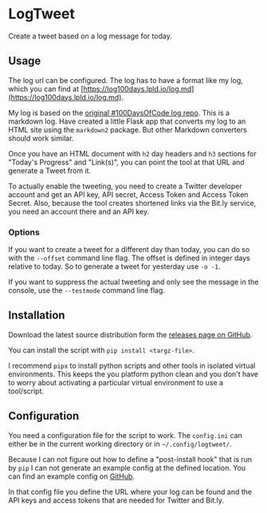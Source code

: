# LogTweet

Create a tweet based on a log message for today. 


## Usage
The log url can be configured. The log has to have a format like my log, which you can find at [https://log100days.lpld.io/log.md](https://log100days.lpld.io/log.md). 

My log is based on the [original #100DaysOfCode log repo](https://github.com/kallaway/100-days-of-code/blob/master/log.md). 
This is a markdown log. 
Have created a little Flask app that converts my log to an HTML site using the `markdown2` package. But other Markdown converters should work similar. 

Once you have an HTML document with `h2` day headers and `h3` sections for "Today's Progress" and "Link(s)", you can point the tool at that URL and generate a Tweet from it. 

To actually enable the tweeting, you need to create a Twitter developer account and get an API key, API secret, Access Token and Access Token Secret. 
Also, because the tool creates shortened links via the Bit.ly service, you need an account there and an API key.


### Options

If you want to create a tweet for a different day than today, you can do so with the `--offset` command line flag. 
The offset is defined in integer days relative to today. 
So to generate a tweet for yesterday use `-o -1`. 

If you want to suppress the actual tweeting and only see the message in the console, use the `--testmode` command line flag.

## Installation
Download the latest source distribution form the [releases page on GitHub]().

You can install the script with `pip install <targz-file>`.

I recommend `pipx` to install python scripts and other tools in isolated virtual environments. This keeps the you platform python clean and you don't have to worry about activating a particular virtual environment to use a tool/script. 

## Configuration

You need a configuration file for the script to work. 
The `config.ini` can either be in the current working directory or in `~/.config/logtweet/`. 

Because I can not figure out how to define a "post-install hook" that is run by `pip` I can not generate an example config at the defined location. 
You can find an example config on [GitHub](https://github.com/tbrlpld/100daysofweb-with-python-course/blob/master/work/078-twitter-bot/config.ini.example).

In that config file you define the URL where your log can be found and the API keys and access tokens that are needed for Twitter and Bit.ly.
